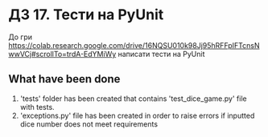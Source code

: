 # ДЗ 17. Тести на PyUnit
До гри https://colab.research.google.com/drive/16NQSU010k98Jj95hRFFpIFTcnsNwwVCj#scrollTo=trdA-EdYMiWy 
написати тести на PyUnit

## What have been done
1. 'tests' folder has been created that contains 'test_dice_game.py' file with tests.
2. 'exceptions.py' file has been created in order to raise errors if inputted dice number does not meet requirements